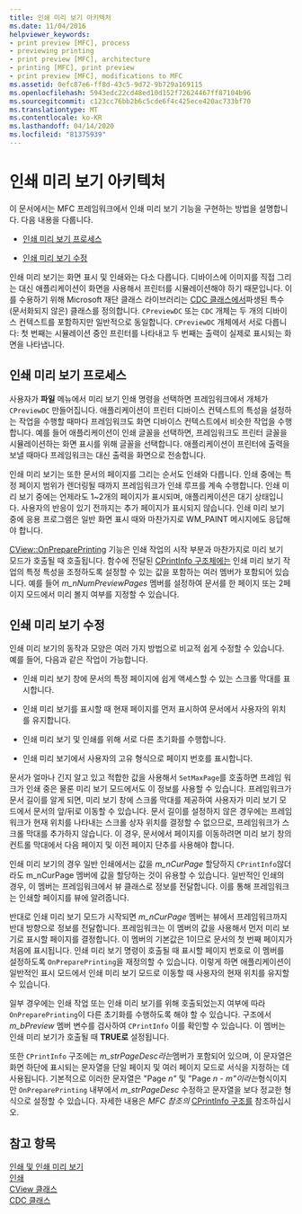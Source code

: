 ```yaml
---
title: 인쇄 미리 보기 아키텍처
ms.date: 11/04/2016
helpviewer_keywords:
- print preview [MFC], process
- previewing printing
- print preview [MFC], architecture
- printing [MFC], print preview
- print preview [MFC], modifications to MFC
ms.assetid: 0efc87e6-ff8d-43c5-9d72-9b729a169115
ms.openlocfilehash: 5943edc22cd48ed10d152f72624467ff87104b96
ms.sourcegitcommit: c123cc76bb2b6c5cde6f4c425ece420ac733bf70
ms.translationtype: MT
ms.contentlocale: ko-KR
ms.lasthandoff: 04/14/2020
ms.locfileid: "81375939"
---
```

# <a name="print-preview-architecture"></a>인쇄 미리 보기 아키텍처

이 문서에서는 MFC 프레임워크에서 인쇄 미리 보기 기능을 구현하는 방법을 설명합니다. 다음 내용을 다룹니다.

- [인쇄 미리 보기 프로세스](#_core_the_print_preview_process)

- [인쇄 미리 보기 수정](#_core_modifying_print_preview)

인쇄 미리 보기는 화면 표시 및 인쇄와는 다소 다릅니다. 디바이스에 이미지를 직접 그리는 대신 애플리케이션이 화면을 사용해서 프린터를 시뮬레이션해야 하기 때문입니다. 이를 수용하기 위해 Microsoft 재단 클래스 라이브러리는 [CDC 클래스에서](../mfc/reference/cdc-class.md)파생된 특수(문서화되지 않은) 클래스를 정의합니다. `CPreviewDC` 또는 `CDC` 개체는 두 개의 디바이스 컨텍스트를 포함하지만 일반적으로 동일합니다. `CPreviewDC` 개체에서 서로 다릅니다: 첫 번째는 시뮬레이션 중인 프린터를 나타내고 두 번째는 출력이 실제로 표시되는 화면을 나타냅니다.

## <a name="the-print-preview-process"></a><a name="_core_the_print_preview_process"></a>인쇄 미리 보기 프로세스

사용자가 **파일** 메뉴에서 미리 보기 인쇄 명령을 선택하면 프레임워크에서 개체가 `CPreviewDC` 만들어집니다. 애플리케이션이 프린터 디바이스 컨텍스트의 특성을 설정하는 작업을 수행할 때마다 프레임워크도 화면 디바이스 컨텍스트에서 비슷한 작업을 수행합니다. 예를 들어 애플리케이션이 인쇄 글꼴을 선택하면, 프레임워크도 프린터 글꼴을 시뮬레이션하는 화면 표시를 위해 글꼴을 선택합니다. 애플리케이션이 프린터에 출력을 보낼 때마다 프레임워크는 대신 출력을 화면으로 전송합니다.

인쇄 미리 보기는 또한 문서의 페이지를 그리는 순서도 인쇄와 다릅니다. 인쇄 중에는 특정 페이지 범위가 렌더링될 때까지 프레임워크가 인쇄 루프를 계속 수행합니다. 인쇄 미리 보기 중에는 언제라도 1~2개의 페이지가 표시되며, 애플리케이션은 대기 상태입니다. 사용자의 반응이 있기 전까지는 추가 페이지가 표시되지 않습니다. 인쇄 미리 보기 중에 응용 프로그램은 일반 화면 표시 때와 마찬가지로 WM_PAINT 메시지에도 응답해야 합니다.

[CView::OnPreparePrinting](../mfc/reference/cview-class.md#onprepareprinting) 기능은 인쇄 작업의 시작 부분과 마찬가지로 미리 보기 모드가 호출될 때 호출됩니다. 함수에 전달된 [CPrintInfo 구조체에는](../mfc/reference/cprintinfo-structure.md) 인쇄 미리 보기 작업의 특정 특성을 조정하도록 설정할 수 있는 값을 포함하는 여러 멤버가 포함되어 있습니다. 예를 들어 *m_nNumPreviewPages* 멤버를 설정하여 문서를 한 페이지 또는 2페이지 모드에서 미리 볼지 여부를 지정할 수 있습니다.

## <a name="modifying-print-preview"></a><a name="_core_modifying_print_preview"></a>인쇄 미리 보기 수정

인쇄 미리 보기의 동작과 모양은 여러 가지 방법으로 비교적 쉽게 수정할 수 있습니다. 예를 들어, 다음과 같은 작업이 가능합니다.

- 인쇄 미리 보기 창에 문서의 특정 페이지에 쉽게 액세스할 수 있는 스크롤 막대를 표시합니다.

- 인쇄 미리 보기를 표시할 때 현재 페이지를 먼저 표시하여 문서에서 사용자의 위치를 유지합니다.

- 인쇄 미리 보기 및 인쇄를 위해 서로 다른 초기화를 수행합니다.

- 인쇄 미리 보기에서 사용자의 고유 형식으로 페이지 번호를 표시합니다.

문서가 얼마나 긴지 알고 있고 적합한 값을 사용해서 `SetMaxPage`를 호출하면 프레임 워크가 인쇄 중은 물론 미리 보기 모드에서도 이 정보를 사용할 수 있습니다. 프레임워크가 문서 길이를 알게 되면, 미리 보기 창에 스크롤 막대를 제공하여 사용자가 미리 보기 모드에서 문서의 앞/뒤로 이동할 수 있습니다. 문서 길이를 설정하지 않은 경우에는 프레임워크가 현재 위치를 나타내는 스크롤 상자 위치를 결정할 수 없으므로, 프레임워크가 스크롤 막대를 추가하지 않습니다. 이 경우, 문서에서 페이지를 이동하려면 미리 보기 창의 컨트롤 막대에서 다음 페이지 및 이전 페이지 단추를 사용해야 합니다.

인쇄 미리 보기의 경우 일반 인쇄에서는 값을 *m_nCurPage* 할당하지 `CPrintInfo`않더라도 m_nCurPage 멤버에 값을 할당하는 것이 유용할 수 있습니다. 일반적인 인쇄의 경우, 이 멤버는 프레임워크에서 뷰 클래스로 정보를 전달합니다. 이를 통해 프레임워크는 인쇄할 페이지를 뷰에 알려줍니다.

반대로 인쇄 미리 보기 모드가 시작되면 *m_nCurPage* 멤버는 뷰에서 프레임워크까지 반대 방향으로 정보를 전달합니다. 프레임워크는 이 멤버의 값을 사용해서 먼저 미리 보기로 표시할 페이지를 결정합니다. 이 멤버의 기본값은 1이므로 문서의 첫 번째 페이지가 처음에 표시됩니다. 인쇄 미리 보기 명령이 호출될 때 표시할 페이지 번호로 이 멤버를 설정하도록 `OnPreparePrinting`을 재정의할 수 있습니다. 이렇게 하면 애플리케이션이 일반적인 표시 모드에서 인쇄 미리 보기 모드로 이동할 때 사용자의 현재 위치를 유지할 수 있습니다.

일부 경우에는 인쇄 작업 또는 인쇄 미리 보기를 위해 호출되었는지 여부에 따라 `OnPreparePrinting`이 다른 초기화를 수행하도록 해야 할 수 있습니다. 구조에서 *m_bPreview* 멤버 변수를 검사하여 `CPrintInfo` 이를 확인할 수 있습니다. 이 멤버는 인쇄 미리 보기가 호출될 때 **TRUE로** 설정됩니다.

또한 `CPrintInfo` 구조에는 *m_strPageDesc라는*멤버가 포함되어 있으며, 이 문자열은 화면 하단에 표시되는 문자열을 단일 페이지 및 여러 페이지 모드로 서식을 지정하는 데 사용됩니다. 기본적으로 이러한 문자열은 "Page *n"* 및 "Page *n* - *m"이라는*형식이지만 `OnPreparePrinting` 내부에서 *m_strPageDesc* 수정하고 문자열을 보다 정교한 형식으로 설정할 수 있습니다. 자세한 내용은 *MFC 참조의* [CPrintInfo 구조를](../mfc/reference/cprintinfo-structure.md) 참조하십시오.

## <a name="see-also"></a>참고 항목

[인쇄 및 인쇄 미리 보기](../mfc/printing-and-print-preview.md)<br/>
[인쇄](../mfc/printing.md)<br/>
[CView 클래스](../mfc/reference/cview-class.md)<br/>
[CDC 클래스](../mfc/reference/cdc-class.md)
